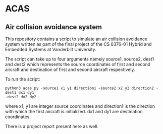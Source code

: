 # ACAS
## Air collision avoidance system

This repository contains a script to simulate an air collision avoidance system written as part
of the final project of the CS 6376-01 Hybrid and Embedded Systems at Vanderbilt University. 

The script can take up to four arguments namely source1, source2, dest1 and dest2 which represents
the source coordinates of first and second aircraft and destination of first and second
aircraft respectively. 

To run the script:
```
python3 acas.py -source1 x1 y1 direction1 -source2 x2 y2 direction2 -dest1 dx1 dy1 
-dest2 dx2 dy2
```
where x1, y1 are integer source coordinates and direction1 is the direction with which the
first aircraft is initialized. dx1 and dy1 are destination coordinates.  

There is a project report present here as well.